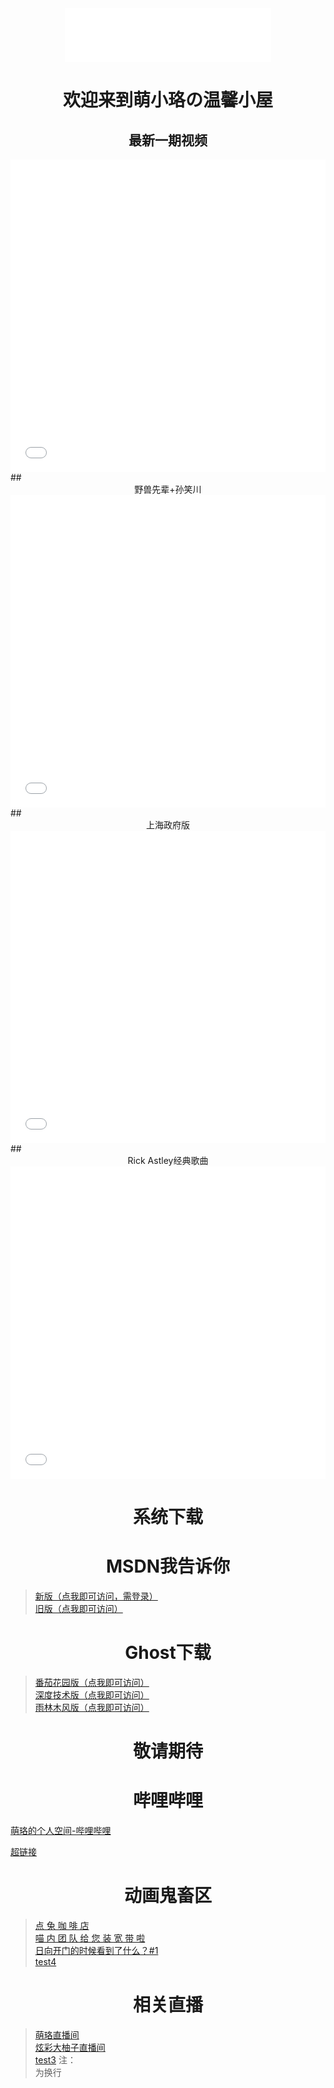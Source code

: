 <div align="center">
<iframe frameborder="no" border="0" marginwidth="0" marginheight="0" width=330 height=86 src="//music.163.com/outchain/player?type=2&id=26102208&auto=1&height=66"></iframe>
</div>

# <center>欢迎来到萌小珞の温馨小屋</center>

## <center>最新一期视频</center>
<iframe src="//player.bilibili.com/player.html?aid=298469955&bvid=BV1wF411u7v9&cid=582526079&page=1&high_quality=1" allowfullscreen="allowfullscreen" width="100%" height="500" scrolling="no" frameborder="0" sandbox="allow-top-navigation allow-same-origin allow-forms allow-scripts"></iframe>
## <center>野兽先辈+孙笑川</center>
<iframe src="//player.bilibili.com/player.html?aid=765599548&bvid=BV1Cr4y1v7HV&cid=479884517&page=1&high_quality=1" allowfullscreen="allowfullscreen" width="100%" height="500" scrolling="no" frameborder="0" sandbox="allow-top-navigation allow-same-origin allow-forms allow-scripts"></iframe>
## <center>上海政府版</center>
<iframe src="//player.bilibili.com/player.html?aid=506855936&bvid=BV1hg411N7t8&cid=446564670&page=1&high_quality=1" allowfullscreen="allowfullscreen" width="100%" height="500" scrolling="no" frameborder="0" sandbox="allow-top-navigation allow-same-origin allow-forms allow-scripts"></iframe>
## <center>Rick Astley经典歌曲</center>
<iframe src="//player.bilibili.com/player.html?aid=928861104&bvid=BV1uT4y1P7CX&cid=287639008&page=1&high_quality=1" allowfullscreen="allowfullscreen" width="100%" height="500" scrolling="no" frameborder="0" sandbox="allow-top-navigation allow-same-origin allow-forms allow-scripts"> </iframe>

# <center>系统下载</center>

# <center>MSDN我告诉你</center>
>[新版（点我即可访问，需登录）](https://next.itellyou.cn)<br>
>[旧版（点我即可访问）](https://msdn.itellyou.cn/)<br>

# <center>Ghost下载</center>
>[番茄花园版（点我即可访问）](http://www.fqhy123.com/)<br>
>[深度技术版（点我即可访问）](http://www.ideepin.com/xitong/)<br>
>[雨林木风版（点我即可访问）](http://www.ylmfeng.com/)<br>

# <center>敬请期待</center>

# <center>哔哩哔哩</center>
[萌珞的个人空间-哔哩哔哩](https://space.bilibili.com/313679084?spm_id_from=333.1007.0.0)

[超链接](https://www.fuibafuyu.cn/)

# <center>动画鬼畜区</center>
>[点 兔 咖 啡 店](https://www.bilibili.com/video/BV1wV411J7qG)<br>
>[喵 内 团 队 给 您 装 宽 带 啦](https://www.bilibili.com/video/BV1ry4y187Jr)<br>
>[日向开门的时候看到了什么？#1](https://www.bilibili.com/video/BV1iy4y1h7pu)<br>
>[test4](https://www.fuibafuyu.cn/)

# <center>相关直播</center>
>[萌珞直播间](https://live.bilibili.com/11187915)<br>
>[炫彩大柚子直播间](https://live.bilibili.com/23179523)<br>
>[test3](https://www.fuibafuyu.cn/)
注：<br>为换行

